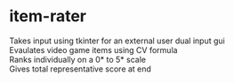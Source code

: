 # item-rater
Takes input using tkinter for an external user dual input gui <br />
Evaulates video game items using CV formula <br />
Ranks individually on a 0* to 5* scale <br />
Gives total representative score at end <br />
